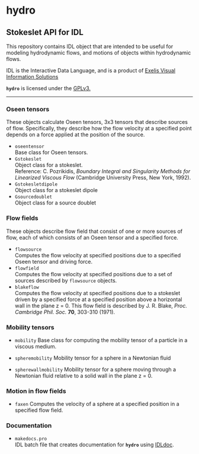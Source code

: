 # hydro
## Stokeslet API for IDL

This repository contains IDL object that are intended to be useful for
modeling hydrodynamic flows, and motions of objects within
hydrodynamic flows.

IDL is the Interactive Data Language, and is a product of
[Exelis Visual Information Solutions](http://exelisvis.com/Home.aspx)

**`hydro`** is licensed under the
[GPLv3.](http://www.gnu.org/licenses/licenses.html#GPL)

---

### Oseen tensors
These objects calculate Oseen tensors, 3x3 tensors that describe
sources of flow.  Specifically, they describe how the flow velocity
at a specified point depends on a force applied at the position of
the source.

* `oseentensor`  
   Base class for Oseen tensors.
* `Gstokeslet`  
   Object class for a stokeslet.  
   Reference: C. Pozrikidis, *Boundary Integral and Singularity Methods
   for Linearized Viscous Flow*
   (Cambridge University Press, New York, 1992).
* `Gstokesletdipole`  
   Object class for a stokeslet dipole
* `Gsourcedoublet`  
   Object class for a source doublet

### Flow fields
These objects describe flow field that consist of one or more sources
of flow, each of which
consists of an Oseen tensor and a specified force.

* `flowsource`  
   Computes the flow velocity at specified positions due to a
   specified Oseen tensor and driving force.
* `flowfield`  
   Computes the flow velocity at specified positions due to a set of
   sources described by `flowsource` objects.
* `blakeflow`  
   Computes the flow velocity at specified positions due to a
   stokeslet driven by a specified force at a specified position above
   a horizontal wall in the plane z = 0.  This flow field is described
   by
   J. R. Blake, *Proc. Cambridge Phil. Soc.* **70**, 303-310 (1971).
   
### Mobility tensors

* `mobility`
   Base class for computing the mobility tensor of a particle
   in a viscous medium.

* `spheremobility`
   Mobility tensor for a sphere in a Newtonian fluid

* `spherewallmobility`
   Mobility tensor for a sphere moving through a Newtonian fluid
   relative to a solid wall in the plane z = 0.

### Motion in flow fields

* `faxen`
   Computes the velocity of a sphere at a specified position in a
   specified flow field.

### Documentation

* `makedocs.pro`  
   IDL batch file that creates documentation for **`hydro`** using
[IDLdoc](https://github.com/mgalloy/idldoc).
